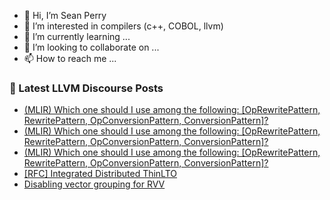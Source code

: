 - 👋 Hi, I’m Sean Perry
- 👀 I’m interested in compilers (c++, COBOL, llvm)
- 🌱 I’m currently learning ...
- 💞️ I’m looking to collaborate on ...
- 📫 How to reach me ...

<!---
s66perry/s66perry is a ✨ special ✨ repository because its `README.md` (this file) appears on your GitHub profile.
You can click the Preview link to take a look at your changes.
--->
### 📕 Latest LLVM Discourse Posts

<!-- DISCOURSE-LLVM:START -->
- [&lpar;MLIR&rpar; Which one should I use among the following: [OpRewritePattern, RewritePattern, OpConversionPattern, ConversionPattern]?](https://discourse.llvm.org/t/mlir-which-one-should-i-use-among-the-following-oprewritepattern-rewritepattern-opconversionpattern-conversionpattern/69654#post_3)
- [&lpar;MLIR&rpar; Which one should I use among the following: [OpRewritePattern, RewritePattern, OpConversionPattern, ConversionPattern]?](https://discourse.llvm.org/t/mlir-which-one-should-i-use-among-the-following-oprewritepattern-rewritepattern-opconversionpattern-conversionpattern/69654#post_2)
- [&lpar;MLIR&rpar; Which one should I use among the following: [OpRewritePattern, RewritePattern, OpConversionPattern, ConversionPattern]?](https://discourse.llvm.org/t/mlir-which-one-should-i-use-among-the-following-oprewritepattern-rewritepattern-opconversionpattern-conversionpattern/69654#post_1)
- [[RFC] Integrated Distributed ThinLTO](https://discourse.llvm.org/t/rfc-integrated-distributed-thinlto/69641#post_5)
- [Disabling vector grouping for RVV](https://discourse.llvm.org/t/disabling-vector-grouping-for-rvv/69652#post_1)
<!-- DISCOURSE-LLVM:END -->
